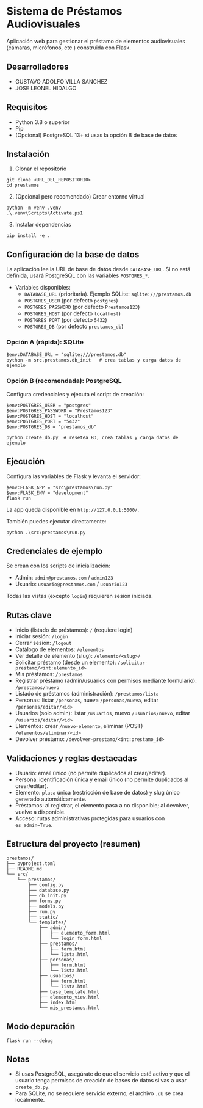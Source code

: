 # Sistema de Préstamos Audiovisuales

Aplicación web para gestionar el préstamo de elementos audiovisuales (cámaras, micrófonos, etc.) construida con Flask.

## Desarrolladores
- GUSTAVO ADOLFO VILLA SANCHEZ
- JOSE LEONEL HIDALGO
  
## Requisitos
- Python 3.8 o superior
- Pip
- (Opcional) PostgreSQL 13+ si usas la opción B de base de datos

## Instalación
1) Clonar el repositorio
```
git clone <URL_DEL_REPOSITORIO>
cd prestamos
```

2) (Opcional pero recomendado) Crear entorno virtual
```
python -m venv .venv
.\.venv\Scripts\Activate.ps1
```

3) Instalar dependencias
```
pip install -e .
```

## Configuración de la base de datos
La aplicación lee la URL de base de datos desde `DATABASE_URL`. Si no está definida, usará PostgreSQL con las variables `POSTGRES_*`.

- Variables disponibles:
  - `DATABASE_URL` (prioritaria). Ejemplo SQLite: `sqlite:///prestamos.db`
  - `POSTGRES_USER` (por defecto `postgres`)
  - `POSTGRES_PASSWORD` (por defecto `Prestamos123`)
  - `POSTGRES_HOST` (por defecto `localhost`)
  - `POSTGRES_PORT` (por defecto `5432`)
  - `POSTGRES_DB` (por defecto `prestamos_db`)

### Opción A (rápida): SQLite
```
$env:DATABASE_URL = "sqlite:///prestamos.db"
python -m src.prestamos.db_init   # crea tablas y carga datos de ejemplo
```

### Opción B (recomendada): PostgreSQL
Configura credenciales y ejecuta el script de creación:
```
$env:POSTGRES_USER = "postgres"
$env:POSTGRES_PASSWORD = "Prestamos123"
$env:POSTGRES_HOST = "localhost"
$env:POSTGRES_PORT = "5432"
$env:POSTGRES_DB = "prestamos_db"

python create_db.py  # resetea BD, crea tablas y carga datos de ejemplo
```

## Ejecución
Configura las variables de Flask y levanta el servidor:
```
$env:FLASK_APP = "src\prestamos\run.py"
$env:FLASK_ENV = "development"
flask run
```
La app queda disponible en `http://127.0.0.1:5000/`.

También puedes ejecutar directamente:
```
python .\src\prestamos\run.py
```

## Credenciales de ejemplo
Se crean con los scripts de inicialización:
- Admin: `admin@prestamos.com` / `admin123`
- Usuario: `usuario@prestamos.com` / `usuario123`

Todas las vistas (excepto `login`) requieren sesión iniciada.

## Rutas clave
- Inicio (listado de préstamos): `/` (requiere login)
- Iniciar sesión: `/login`
- Cerrar sesión: `/logout`
- Catálogo de elementos: `/elementos`
- Ver detalle de elemento (slug): `/elemento/<slug>/`
- Solicitar préstamo (desde un elemento): `/solicitar-prestamo/<int:elemento_id>`
- Mis préstamos: `/prestamos`
- Registrar préstamo (admin/usuarios con permisos mediante formulario): `/prestamos/nuevo`
- Listado de préstamos (administración): `/prestamos/lista`
- Personas: listar `/personas`, nueva `/personas/nueva`, editar `/personas/editar/<id>`
- Usuarios (solo admin): listar `/usuarios`, nuevo `/usuarios/nuevo`, editar `/usuarios/editar/<id>`
- Elementos: crear `/nuevo-elemento`, eliminar (POST) `/elementos/eliminar/<id>`
- Devolver préstamo: `/devolver-prestamo/<int:prestamo_id>`

## Validaciones y reglas destacadas
- Usuario: email único (no permite duplicados al crear/editar).
- Persona: identificación única y email único (no permite duplicados al crear/editar).
- Elemento: `placa` única (restricción de base de datos) y slug único generado automáticamente.
- Préstamos: al registrar, el elemento pasa a no disponible; al devolver, vuelve a disponible.
- Acceso: rutas administrativas protegidas para usuarios con `es_admin=True`.

## Estructura del proyecto (resumen)
```
prestamos/
├── pyproject.toml
├── README.md
└── src/
    └── prestamos/
        ├── config.py
        ├── database.py
        ├── db_init.py
        ├── forms.py
        ├── models.py
        ├── run.py
        ├── static/
        └── templates/
            ├── admin/
            │   ├── elemento_form.html
            │   └── login_form.html
            ├── prestamos/
            │   ├── form.html
            │   └── lista.html
            ├── personas/
            │   ├── form.html
            │   └── lista.html
            ├── usuarios/
            │   ├── form.html
            │   └── lista.html
            ├── base_template.html
            ├── elemento_view.html
            ├── index.html
            └── mis_prestamos.html
```

## Modo depuración
```
flask run --debug
```

## Notas
- Si usas PostgreSQL, asegúrate de que el servicio esté activo y que el usuario tenga permisos de creación de bases de datos si vas a usar `create_db.py`.
- Para SQLite, no se requiere servicio externo; el archivo `.db` se crea localmente.

